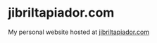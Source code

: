 # jibriltapiador.com

My personal website hosted at [jibriltapiador.com](https://www.jibriltapiador.com)
